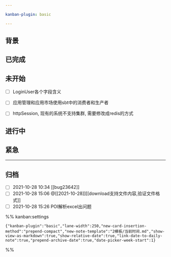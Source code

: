 ```yaml
---

kanban-plugin: basic

---
```


## 背景



## 已完成



## 未开始

- [ ] LoginUser各个字段含义
- [ ] 应用管理和应用市场使用sbt中的消费者和生产者
- [ ] httpSession, 现有的系统不支持集群, 需要修改成redis的方式


## 进行中



## 紧急



***

## 归档

- [ ] 2021-10-28 10:34 [[bug23642]]
- [ ] 2021-10-28 15:06 @[[2021-10-28]][[download支持文件内容,验证文件格式]]
- [ ] 2021-10-28 15:26 POI解析excel出问题

%% kanban:settings
```
{"kanban-plugin":"basic","lane-width":250,"new-card-insertion-method":"prepend-compact","new-note-template":"2模板/当前时间.md","show-view-as-markdown":true,"show-relative-date":true,"link-date-to-daily-note":true,"prepend-archive-date":true,"date-picker-week-start":1}
```
%%